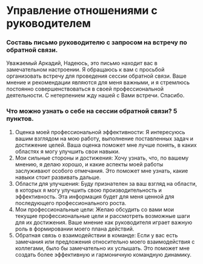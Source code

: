 # Управление отношениями с руководителем

### Составь письмо руководителю с запросом на встречу по обратной связи.

Уважаемый Аркадий,
Надеюсь, это письмо находит вас в замечательном настроении. 
Я обращаюсь к вам с просьбой организовать встречу для проведения сессии обратной связи. 
Ваше мнение и рекомендации являются для меня важными, и я стремлюсь постоянно совершенствоваться в своей профессиональной деятельности.
С нетерпением жду нашей с Вами встречи. Спасибо.

### Что можно узнать о себе на сессии обратной связи? 5 пунктов.

1. Оценка моей профессиональной эффективности: Я интересуюсь вашим взглядом на мою работу, выполнение поставленных задач и достижение целей. Ваша оценка поможет мне лучше понять, в каких областях я могу улучшить свои навыки.
2. Мои сильные стороны и достижения: Хочу узнать, что, по вашему мнению, я делаю хорошо, и какие аспекты моей работы заслуживают особого отмечания. Это поможет мне узнать, какие навыки стоит развивать дальше.
3. Области для улучшения: Буду признателен за ваш взгляд на области, в которых я могу улучшить свою производительность и эффективность. Эта информация будет для меня ценной для последующего профессионального роста.
4. Мои профессиональные цели: Желаю обсудить со вами мои текущие профессиональные цели и рассмотреть возможные шаги для их достижения. Ваше мнение как руководителя играет важную роль в формировании моего плана действий.
5. Обратная связь о взаимодействии в команде: Если у вас есть замечания или предложения относительно моего взаимодействия с коллегами, было бы замечательно их услышать. Это поможет мне создать более эффективную и гармоничную командную динамику.
